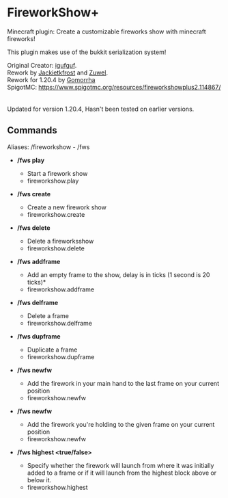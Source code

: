 # FireworkShow+
Minecraft plugin: Create a customizable fireworks show with minecraft fireworks!

This plugin makes use of the bukkit serialization system!

Original Creator: [igufguf](https://mcdev.igufguf.com).
<br>
Rework by [Jackietkfrost](https://am-x2.com) and [Zuwel](https://github.com/Zuwel).
<br>
Rework for 1.20.4 by [Gomorrha](https://gomorrha.dev)
<br>
SpigotMC: https://www.spigotmc.org/resources/fireworkshowplus2.114867/
<br>
<br>
<br>
Updated for version 1.20.4, Hasn't been tested on earlier versions.
<br>

## Commands
Aliases: /fireworkshow - /fws

* **/fws play <showname>**  
  - Start a firework show
  - fireworkshow.play

* **/fws create <showname>**  
  - Create a new firework show
  - fireworkshow.create

* **/fws delete <showname>**  
  - Delete a fireworksshow
  - fireworkshow.delete

* **/fws addframe <showname> <delay>**  
  - Add an empty frame to the show, delay is in ticks (1 second is 20 ticks)*
  - fireworkshow.addframe

* **/fws delframe <showname> <frameid>**  
  - Delete a frame
  - fireworkshow.delframe

* **/fws dupframe <showname> <frameid>**  
  - Duplicate a frame
  - fireworkshow.dupframe

* **/fws newfw <showname>**  
  - Add the firework in your main hand to the last frame on your current position
  - fireworkshow.newfw
  
* **/fws newfw <showname> <frameid>**  
  - Add the firework you're holding to the given frame on your current position
  - fireworkshow.newfw

* **/fws highest <showname> <true/false>**
  - Specify whether the firework will launch from where it was initially added to a frame or if it will launch from the highest block above or below it.
  - fireworkshow.highest
